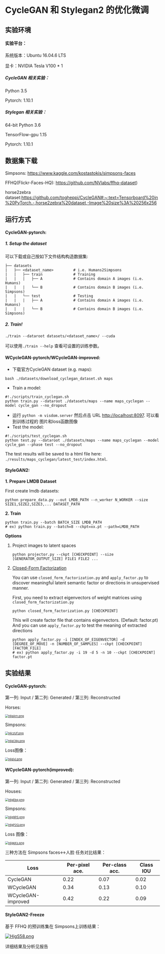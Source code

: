 # CycleGAN 和 Stylegan2 的优化微调


## 实验环境

#### 实验平台：

系统版本：Ubuntu 16.04.6 LTS

显卡：NVIDIA Tesla V100 * 1

##### CycleGAN 相关实验：

Python 3.5

Pytorch: 1.10.1

##### Stylegan 相关实验：

64-bit Python 3.6

TensorFlow-gpu 1.15

Pytorch: 1.10.1



## 数据集下载

Simpsons: https://www.kaggle.com/kostastokis/simpsons-faces

FFHQ(Flickr-Faces-HQ):  https://github.com/NVlabs/ffhq-dataset)

horse2zebra dataset:https://github.com/togheppi/CycleGAN#:~:text=Tensorboard%20in%20PyTorch.-,horse2zebra%20dataset,-Image%20size%3A%20256x256



## 运行方式

#### CycleGAN-pytorch:

##### 1. Setup the dataset

可以下载或自己按如下文件结构构造数据集:

```
├── datasets                   
|   ├── <dataset_name>         # i.e. Humans2Simpsons
|   |   ├── train              # Training
|   |   |   ├── A              # Contains domain A images (i.e. Humans)
|   |   |   └── B              # Contains domain B images (i.e. Simpsons)
|   |   └── test               # Testing
|   |   |   ├── A              # Contains domain A images (i.e. Humans)
|   |   |   └── B              # Contains domain B images (i.e. Simpsons)
```

##### 2. Train!

```
./train --dataroot datasets/<dataset_name>/ --cuda
```

可以使用`./train --help` 查看可设置的训练参数。



#### WCycleGAN-pytorch/WCycleGAN-improved:

- 下载官方CycleGAN dataset (e.g. maps):

```
bash ./datasets/download_cyclegan_dataset.sh maps
```

- Train a model:

```
#!./scripts/train_cyclegan.sh
python train.py --dataroot ./datasets/maps --name maps_cyclegan --model cycle_gan --no_dropout
```

- 运行 `python -m visdom.server` 然后点击 URL [http://localhost:8097](http://localhost:8097/). 可以看到训练过程的 图片和loss函数图像
- Test the model:

```
#!./scripts/test_cyclegan.sh
python test.py --dataroot ./datasets/maps --name maps_cyclegan --model cycle_gan --phase test --no_dropout
```

The test results will be saved to a html file here: 	`./results/maps_cyclegan/latest_test/index.html`.



#### StyleGAN2:

**1. Prepare LMDB Dataset**

First create lmdb datasets:

```
python prepare_data.py --out LMDB_PATH --n_worker N_WORKER --size SIZE1,SIZE2,SIZE3,... DATASET_PATH
```

**2. Train**

```
python train.py --batch BATCH_SIZE LMDB_PATH
# ex) python train.py --batch=8 --ckpt=xx.pt --path=LMDB_PATH
```

**Options**

1. Project images to latent spaces

   ```
   python projector.py --ckpt [CHECKPOINT] --size [GENERATOR_OUTPUT_SIZE] FILE1 FILE2 ...
   ```

2. [Closed-Form Factorization](https://arxiv.org/abs/2007.06600)

   You can use `closed_form_factorization.py` and `apply_factor.py` to discover meaningful latent semantic factor or directions in unsupervised manner.

   First, you need to extract eigenvectors of weight matrices using `closed_form_factorization.py`

   ```
   python closed_form_factorization.py [CHECKPOINT]
   ```

   This will create factor file that contains eigenvectors. (Default: factor.pt) And you can use `apply_factor.py` to test the meaning of extracted directions

   ```
   python apply_factor.py -i [INDEX_OF_EIGENVECTOR] -d [DEGREE_OF_MOVE] -n [NUMBER_OF_SAMPLES] --ckpt [CHECKPOINT] [FACTOR_FILE]
   # ex) python apply_factor.py -i 19 -d 5 -n 10 --ckpt [CHECKPOINT] factor.pt
   ```



## 实验结果

#### CycleGAN-pytorch:

第一列: Input / 第二列: Generated / 第三列: Reconstructed

Horses:

[<img src="https://s4.ax1x.com/2022/01/31/HigArn.png" alt="HigArn.png" style="zoom:67%;" />](https://imgtu.com/i/HigArn)

Simpsons:

[<img src="https://s4.ax1x.com/2022/01/31/HiczUf.png" alt="HiczUf.png" style="zoom:67%;" />](https://imgtu.com/i/HiczUf)

[<img src="https://s4.ax1x.com/2022/01/31/HigC8g.png" alt="HigC8g.png" style="zoom:67%;" />](https://imgtu.com/i/HigC8g)



Loss图像：

[<img src="https://s4.ax1x.com/2022/01/31/Higivj.png" alt="Higivj.png" style="zoom:67%;" />](https://imgtu.com/i/Higivj)



#### WCycleGAN-pytorch(improved):

第一列: Input / 第二列: Generated / 第三列: Reconstructed

Houses:

[<img src="https://s4.ax1x.com/2022/01/31/HigEbq.png" alt="HigEbq.png" style="zoom:67%;" />](https://imgtu.com/i/HigEbq)

Simpsons:

[<img src="https://s4.ax1x.com/2022/01/31/Hig9PS.png" alt="Hig9PS.png" style="zoom:67%;" />](https://imgtu.com/i/Hig9PS)

[<img src="https://s4.ax1x.com/2022/01/31/HigP2Q.png" alt="HigP2Q.png" style="zoom:67%;" />](https://imgtu.com/i/HigP2Q)

Loss 图像：

[<img src="https://s4.ax1x.com/2022/01/31/HigkKs.png" alt="HigkKs.png" style="zoom:67%;" />](https://imgtu.com/i/HigkKs)

三种方法在 Simpsons faces<->人脸 任务对比结果：

| Loss               | Per-pixel ace. | Per-class acc. | Class IOU |
| ------------------ | -------------- | -------------- | --------- |
| CycleGAN           | 0.22           | 0.07           | 0.02      |
| WCycleGAN          | 0.34           | 0.13           | 0.10      |
| WCycleGAN-improved | 0.42           | 0.22           | 0.09      |



#### StyleGAN2-Freeze

基于 FFHQ 的预训练集在 Simpsons上训练结果：

[![HigS58.png](https://s4.ax1x.com/2022/01/31/HigS58.png)](https://imgtu.com/i/HigS58)

详细结果及分析见报告
